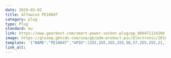 ```yaml
---
date: 2019-03-02
title: Alfawise PE1004T
category: plug
type: Plug
standard: eu
link: https://www.gearbest.com/smart-power-socket-plug/pp_009471124266.html
image: https://gloimg.gbtcdn.com/soa/gb/pdm-product-pic/Electronic/2018/10/19/goods_img_big-v1/20181019171926_11300.jpg
template: '{"NAME":"PE1004T","GPIO":[255,255,255,255,56,57,255,255,21,17,255,255,255],"FLAG":0,"BASE":18}'
link_alt:
---
```


